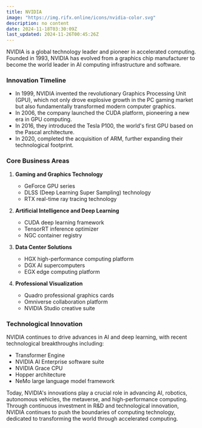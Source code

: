 ```yaml
---
title: NVIDIA
image: "https://img.rifx.online/icons/nvidia-color.svg"
description: no content
date: 2024-11-18T03:30:09Z
last_updated: 2024-11-26T00:45:26Z
---
```


NVIDIA is a global technology leader and pioneer in accelerated computing. Founded in 1993, NVIDIA has evolved from a graphics chip manufacturer to become the world leader in AI computing infrastructure and software.

### Innovation Timeline
- In 1999, NVIDIA invented the revolutionary Graphics Processing Unit (GPU), which not only drove explosive growth in the PC gaming market but also fundamentally transformed modern computer graphics.
- In 2006, the company launched the CUDA platform, pioneering a new era in GPU computing.
- In 2016, they introduced the Tesla P100, the world's first GPU based on the Pascal architecture.
- In 2020, completed the acquisition of ARM, further expanding their technological footprint.

### Core Business Areas
1. **Gaming and Graphics Technology**
   - GeForce GPU series
   - DLSS (Deep Learning Super Sampling) technology
   - RTX real-time ray tracing technology

2. **Artificial Intelligence and Deep Learning**
   - CUDA deep learning framework
   - TensorRT inference optimizer
   - NGC container registry

3. **Data Center Solutions**
   - HGX high-performance computing platform
   - DGX AI supercomputers
   - EGX edge computing platform

4. **Professional Visualization**
   - Quadro professional graphics cards
   - Omniverse collaboration platform
   - NVIDIA Studio creative suite

### Technological Innovation
NVIDIA continues to drive advances in AI and deep learning, with recent technological breakthroughs including:
- Transformer Engine
- NVIDIA AI Enterprise software suite
- NVIDIA Grace CPU
- Hopper architecture
- NeMo large language model framework

Today, NVIDIA's innovations play a crucial role in advancing AI, robotics, autonomous vehicles, the metaverse, and high-performance computing. Through continuous investment in R&D and technological innovation, NVIDIA continues to push the boundaries of computing technology, dedicated to transforming the world through accelerated computing.


